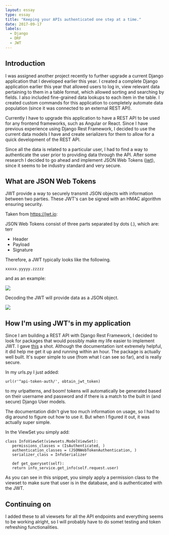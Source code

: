 ```yaml
---
layout: essay
type: essay
title: "Keeping your APIs authenticated one step at a time."
date: 2017-09-17
labels:
  - Django
  - DRF
  - JWT
---
```


## Introduction
I was assigned another project recently to further upgrade a current Django application that I developed earlier this year. I created a complete Django application earlier this year that allowed users to log in, view relevant data pertaining to them in a table format, which allowed sorting and searching by fields. I also included fine-grained data lookups to each item in the table. I created custom commands for this application to completely automate data population (since it was connected to an external REST API). 

Currently I have to upgrade this application to have a REST API to be used for any frontend frameworks, such as Angular or React. Since I have previous experience using Django Rest Framework, I decided to use the current data models I have and create serializers for them to allow for a quick development of the REST API. 

Since all the data is related to a particular user, I had to find a way to authenticate the user prior to providing data through the API. After some research I decided to go ahead and implement JSON Web Tokens ([jwt](https://jwt.io/)), since it seems to be industry standard and very secure. 

## What are JSON Web Tokens
JWT provide a way to securely transmit JSON objects with information between two parties. These JWT's can be signed with an HMAC algorithm ensuring security.

Taken from https://jwt.io:

JSON Web Tokens consist of three parts separated by dots (.), which are:
terr
- Header
- Payload
- Signature

Therefore, a JWT typically looks like the following.

`xxxxx.yyyyy.zzzzz`

and as an example: 

<img class="ui right spaced image" src="https://cdn.auth0.com/content/jwt/encoded-jwt3.png">

Decoding the JWT will provide data as a JSON object.

<img class="ui right spaced image" src="https://cdn.auth0.com/blog/legacy-app-auth/legacy-app-auth-5.png">

## How I'm using JWT's in my application
Since I am building a REST API with Django Rest Framework, I decided to look for packages that would possibly make my life easier to implement JWT. I gave [this](https://github.com/GetBlimp/django-rest-framework-jwt) a shot. Although the documentation isnt extremely helpful, it did help me get it up and running within an hour. The package is actually well built. It's super simple to use (from what I can see so far), and is really secure. 

In my urls.py I just added:

`url(r'^api-token-auth/', obtain_jwt_token)`

to my urlpatterns, and boom! tokens will automatically be generated based on their username and password and if there is a match to the built in (and secure) Django User models. 

The documentation didn't give too much information on usage, so I had to dig around to figure out how to use it. But when I figured it out, it was actually super simple.

In the ViewSet you simply add:

```
class InfoViewSet(viewsets.ModelViewSet):
   permissions_classes = (IsAuthenticated, )
   authentication_classes = (JSONWebTokenAuthentication, )
   serializer_class = InfoSerializer

   def get_queryset(self):
   return info_service.get_info(self.request.user)
```

As you can see in this snippet, you simply apply a permission class to the viewset to make sure that user is in the database, and is authenticated with the JWT. 

## Continuing on
I added these to all viewsets for all the API endpoints and everything seems to be working alright, so I will probably have to do somet testing and token refreshing functionalities.










